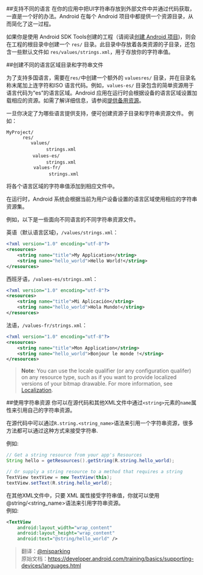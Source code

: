 # 

##支持不同的语言
在你的应用中把UI字符串存放到外部文件中并通过代码获取，一直是一个好的办法。Android 在每个 Android 项目中都提供一个资源目录，从而简化了这一过程。  

如果你是使用 Android SDK Tools创建的工程（请阅读[创建 Android 项目](https://android.developerdocumentation.cn/content/training/getting-started/building-your-first-app/index.html))，则会在工程的根目录中创建一个 `res/` 目录。此目录中存放着各类资源的子目录，还包含一些默认文件如 `res/values/strings.xml`，用于存放你的字符串值。

##创建不同的语言区域目录和字符串文件

为了支持多国语言，需要在`res/`中创建一个额外的 `valuesres/` 目录，并在目录名称末尾加上连字符和ISO 语言代码。例如，`values-es/` 目录包含的简单资源用于语言代码为“es”的语言区域。Android 应用在运行时会根据设备的语言区域设置加载相应的资源。如需了解详细信息，请参阅[提供备用资源](https://developer.android.com/guide/topics/resources/providing-resources.html#AlternativeResources)。


一旦你决定了为哪些语言提供支持，便可创建资源子目录和字符串资源文件。 例如：

    MyProject/    
          res/    
             values/        
                 　strings.xml    
            　values-es/    
                 　strings.xml     
              values-fr/     
       　　　　　　　 strings.xml
    
    
将各个语言区域的字符串值添加到相应文件中。
 
在运行时，Android 系统会根据当前为用户设备设置的语言区域使用相应的字符串资源集。

例如，以下是一些面向不同语言的不同字符串资源文件。

英语（默认语言区域)，`/values/strings.xml`：    

```xml
<?xml version="1.0" encoding="utf-8"?>    
<resources>    
    <string name="title">My Application</string>
    <string name="hello_world">Hello World!</string>
</resources>
```
西班牙语，`/values-es/strings.xml`：

```xml
<?xml version="1.0" encoding="utf-8"?>
<resources>
    <string name="title">Mi Aplicación</string>
    <string name="hello_world">Hola Mundo!</string>
</resources>
```
法语，`/values-fr/strings.xml`：

```xml
<?xml version="1.0" encoding="utf-8"?>
<resources>
    <string name="title">Mon Application</string>
    <string name="hello_world">Bonjour le monde !</string>
</resources>
```
>**Note**: You can use the locale qualifier (or any configuration qualifer) on any resource type, such as if you want to provide localized versions of your bitmap drawable. For more information, see [Localization](https://developer.android.com/guide/topics/resources/localization.html).

##使用字符串资源
你可以在源代码和其他XML文件中通过`<string>`元素的`name`属性来引用自己的字符串资源。

在源代码中可以通过`R.string.<string_name>`语法来引用一个字符串资源，很多方法都可以通过这种方式来接受字符串.    

例如:    

```java     
// Get a string resource from your app's Resources
String hello = getResources().getString(R.string.hello_world);

// Or supply a string resource to a method that requires a string
TextView textView = new TextView(this);
textView.setText(R.string.hello_world);
```
在其他XML文件中，只要 XML 属性接受字符串值，你就可以使用@string/<string_name>语法来引用字符串资源。    
例如:  

```xml
<TextView
    android:layout_width="wrap_content"
    android:layout_height="wrap_content"
    android:text="@string/hello_world" />
```

>翻译：[@misparking](https://github.com/misparking)    
原始文档：<https://developer.android.com/training/basics/supporting-devices/languages.html>
